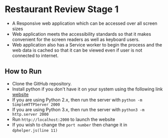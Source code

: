 # Restaurant Review Stage 1

- A Responsive web application which can be accessed over all screen sizes
- Web application meets the accessibility standards so that it makes convenient for the screen readers as well as keyboard users.
- Web application also has a Service worker to begin the process and the web data is cached so that it can be viewed even if user is not connected to internet.

## How to Run
- Clone the GitHub repository.
- Install python if you don't have it on your system using the following link
[website](https://www.python.org/)
- If you are using Python 2.x, then run the server with `python -m SimpleHTTPServer 2000`
- If you are using Python 3.x, then run the server with `python3 -m http.server 2000`
- Run `http://localhost:2000` to launch the website
- If you wish to change the `port number` then change it in `dphelper.js(line 11)`
